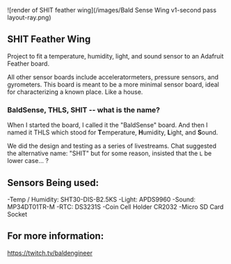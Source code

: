 ![render of SHlT feather wing](/images/Bald Sense Wing v1-second pass layout-ray.png)

## SHlT Feather Wing
Project to fit a temperature, humidity, light, and sound sensor to an Adafruit Feather board.

All other sensor boards include acceleratormeters, pressure sensors, and gyrometers. This board is meant to be a more minimal sensor board, ideal for characterizing a known place. Like a house.

### BaldSense, THLS, SHlT -- what is the name?
When I started the board, I called it the "BaldSense" board. And then I named it THLS which stood for **T**emperature, **H**umidity, **L**ight, and **S**ound.

We did the design and testing as a series of livestreams. Chat suggested the alternative name: "SHlT" but for some reason, insisted that the `L` be lower case... ?


## Sensors Being used:
-Temp / Humidity: SHT30-DIS-B2.5KS
-Light: APDS9960
-Sound: MP34DT01TR-M
-RTC: DS3231S
-Coin Cell Holder CR2032
-Micro SD Card Socket

## For more information:
https://twitch.tv/baldengineer